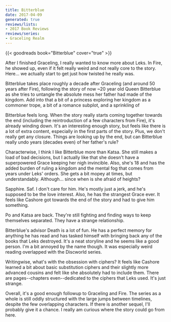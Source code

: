 ```yaml
---
title: Bitterblue
date: 2017-04-09
generated: true
reviews/lists:
- 2017 Book Reviews
reviews/series:
- Graceling Realm
---
```

{{< goodreads book="Bitterblue" cover="true" >}}

After I finished Graceling, I really wanted to know more about Leks. In Fire, he showed up, even if it felt really weird and not really core to the story. Here... we actually start to get just how twisted he really was.  

Bitterblue takes place roughly a decade after Graceling (and around 50 years after Fire), following the story of now ~20 year old Queen Bitterblue as she tries to untangle the absolute mess her father had made of the kingdom. Add into that a bit of a princess exploring her kingdom as a commoner trope, a bit of a romance subplot, and a sprinkling of  

<!--more-->

Bitterblue feels long. When the story really starts coming together towards the end (including the reintroduction of a few characters from Fire), it's already winding down. It's an interesting enough story, but feels like there is a lot of extra content, especially in the first parts of the story. Plus, we don't really get any closure. Things are looking up by the end, but can Bitterblue really undo years (decades even) of her father's rule?  

Characterwise, I think I like Bitterblue more than Katsa. She still makes a load of bad decisions, but I actually like that she doesn't have a superpowered Grace keeping her nigh invincible. Also, she's 18 and has the added burden of ruling a kingdom and the mental fog that comes from years under Leks' orders. She gets a bit mopey at times, but understandably. Although... since when is she afraid of heights?  

Sapphire. Saf. I don't care for him. He's mostly just a jerk, and he's supposed to be the love interest. Also, he has the strangest Grace ever. It feels like Cashore got towards the end of the story and had to give him something.  

Po and Katsa are back. They're still fighting and finding ways to keep themselves separated. They have a strange relationship.  

Bitterblue's advisor Death is a lot of fun. He has a perfect memory for anything he has read and has tasked himself with bringing back any of the books that Leks destroyed. It's a neat storyline and he seems like a good person. I'm a bit annoyed by the name though. It was especially weird reading overlapped with the Discworld series.  

Writingwise, what's with the obsession with ciphers? It feels like Cashore learned a bit about basic substitution ciphers and their slightly more advanced cousins and felt like she absolutely had to include them. There are pages--chapters even--dedicated to the ciphers that Leks used. It's just strange.  

Overall, it's a good enough followup to Graceling and Fire. The series as a whole is still oddly structured with the large jumps between timelines, despite the few overlapping characters. If there is another sequel, I'll probably give it a chance. I really am curious where the story could go from here.


